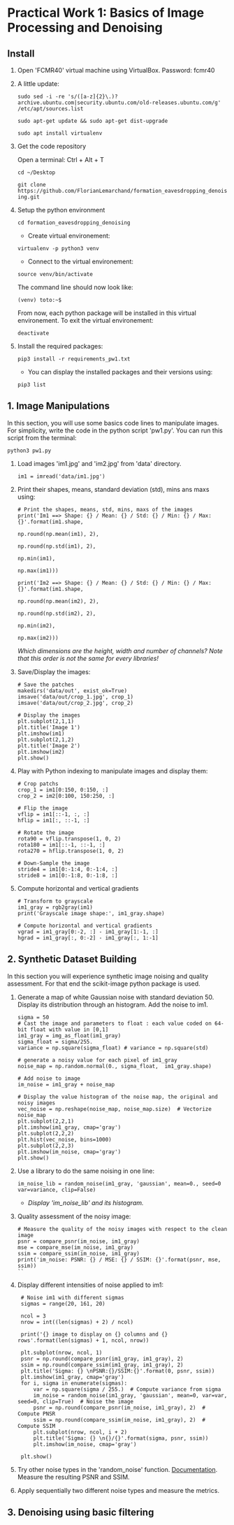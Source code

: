 # Practical Work 1: Basics of Image Processing and Denoising

## Install

1. Open 'FCMR40' virtual machine using VirtualBox. Password: fcmr40 
2. A little update:

    `sudo sed -i -re 's/([a-z]{2}\.)?archive.ubuntu.com|security.ubuntu.com/old-releases.ubuntu.com/g' /etc/apt/sources.list`

    `sudo apt-get update && sudo apt-get dist-upgrade`

    `sudo apt install virtualenv`

3. Get the code repository

    Open a terminal:
    Ctrl + Alt + T

    `cd ~/Desktop`

    `git clone https://github.com/FlorianLemarchand/formation_eavesdropping_denoising.git`

4. Setup the python environment

    `cd formation_eavesdropping_denoising`
       
    * Create virtual environement:

    `virtualenv -p python3 venv`

    * Connect to the virtual environement:

    `source venv/bin/activate`

    The command line should now look like:

    `(venv) toto:~$`

    From now, each python package will be installed in this virtual environement. To exit the virtual environement:
    
    `deactivate`

5. Install the required packages:

    `pip3 install -r requirements_pw1.txt`
    
    * You can display the installed packages and their versions using:
    
    `pip3 list`


## 1. Image Manipulations
In this section, you will use some basics code lines to manipulate images. For simplicity, write the code in the python script 'pw1.py'. You can run this script from the terminal:

`python3 pw1.py`

   1. Load images 'im1.jpg' and 'im2.jpg' from 'data' directory.
   
        `im1 = imread('data/im1.jpg')`
   
   2. Print their shapes, means, standard deviation (std), mins ans maxs using:
   
        ```
        # Print the shapes, means, std, mins, maxs of the images
        print('Im1 ==> Shape: {} / Mean: {} / Std: {} / Min: {} / Max: {}'.format(im1.shape,
                                                                                  np.round(np.mean(im1), 2),
                                                                                  np.round(np.std(im1), 2),
                                                                                  np.min(im1),
                                                                                  np.max(im1)))
        
        print('Im2 ==> Shape: {} / Mean: {} / Std: {} / Min: {} / Max: {}'.format(im1.shape,
                                                                                  np.round(np.mean(im2), 2),
                                                                                  np.round(np.std(im2), 2),
                                                                                  np.min(im2),
                                                                                  np.max(im2)))
        ```

       _Which dimensions are the height, width and number of channels? Note that this order is not the same for every libraries!_

   3. Save/Display the images:
   
        ```
        # Save the patches
        makedirs('data/out', exist_ok=True)
        imsave('data/out/crop_1.jpg', crop_1)
        imsave('data/out/crop_2.jpg', crop_2)
        
        # Display the images
        plt.subplot(2,1,1)
        plt.title('Image 1')
        plt.imshow(im1)
        plt.subplot(2,1,2)
        plt.title('Image 2')
        plt.imshow(im2)
        plt.show()   
        ```
      
   4. Play with Python indexing to manipulate images and display them:
        
        ```
        # Crop patchs
        crop_1 = im1[0:150, 0:150, :]
        crop_2 = im2[0:100, 150:250, :]
      
        # Flip the image
        vflip = im1[::-1, :, :]
        hflip = im1[:, ::-1, :]
      
        # Rotate the image
        rota90 = vflip.transpose(1, 0, 2)
        rota180 = im1[::-1, ::-1, :]
        rota270 = hflip.transpose(1, 0, 2) 
      
        # Down-Sample the image
        stride4 = im1[0:-1:4, 0:-1:4, :]
        stride8 = im1[0:-1:8, 0:-1:8, :]    
        ```
   
   5. Compute horizontal and vertical gradients
        
        ```
        # Transform to grayscale
        im1_gray = rgb2gray(im1)      
        print('Grayscale image shape:', im1_gray.shape)
        
        # Compute horizontal and vertical gradients
        vgrad = im1_gray[0:-2, :] - im1_gray[1:-1, :]
        hgrad = im1_gray[:, 0:-2] - im1_gray[:, 1:-1]
        ```
 
## 2. Synthetic Dataset Building

In this section you will experience synthetic image noising and quality assessment. For that end the scikit-image python package is used.

   1. Generate a map of white Gaussian noise with standard deviation 50. Display its distribution through an histogram. Add the noise to im1. 
       
        ```
        sigma = 50
        # Cast the image and parameters to float : each value coded on 64-bit float with value in [0,1]
        im1_gray = img_as_float(im1_gray)      
        sigma_float = sigma/255.
        variance = np.square(sigma_float) # variance = np.square(std)
        
        # generate a noisy value for each pixel of im1_gray
        noise_map = np.random.normal(0., sigma_float,  im1_gray.shape)      
              
        # Add noise to image
        im_noise = im1_gray + noise_map
        
        # Display the value histogram of the noise map, the original and noisy images
        vec_noise = np.reshape(noise_map, noise_map.size)  # Vectorize noise_map
        plt.subplot(2,2,1)
        plt.imshow(im1_gray, cmap='gray')
        plt.subplot(2,2,2)
        plt.hist(vec_noise, bins=1000)
        plt.subplot(2,2,3)
        plt.imshow(im_noise, cmap='gray')
        plt.show()
        ```
      
   2. Use a library to do the same noising in one line:
   
        ```
        im_noise_lib = random_noise(im1_gray, 'gaussian', mean=0., seed=0 var=variance, clip=False)
        ```
       * _Display 'im_noise_lib' and its histogram._ 
       
   3. Quality assessment of the noisy image:
   
       ```
       # Measure the quality of the noisy images with respect to the clean image
       psnr = compare_psnr(im_noise, im1_gray)
       mse = compare_mse(im_noise, im1_gray)
       ssim = compare_ssim(im_noise, im1_gray)
       print('im_noise: PSNR: {} / MSE: {} / SSIM: {}'.format(psnr, mse, ssim))
       ``
       
   4. Display different intensities of noise applied to im1:
       
       ```
        # Noise im1 with different sigmas
        sigmas = range(20, 161, 20)
        
        ncol = 3
        nrow = int((len(sigmas) + 2) / ncol)
        
        print('{} image to display on {} columns and {} rows'.format(len(sigmas) + 1, ncol, nrow))
        
        plt.subplot(nrow, ncol, 1)
        psnr = np.round(compare_psnr(im1_gray, im1_gray), 2)
        ssim = np.round(compare_ssim(im1_gray, im1_gray), 2)
        plt.title('Sigma: {} \nPSNR:{}/SSIM:{}'.format(0, psnr, ssim))
        plt.imshow(im1_gray, cmap='gray')
        for i, sigma in enumerate(sigmas):
            var = np.square(sigma / 255.)  # Compute variance from sigma
            im_noise = random_noise(im1_gray, 'gaussian', mean=0, var=var, seed=0, clip=True)  # Noise the image
            psnr = np.round(compare_psnr(im_noise, im1_gray), 2)  # Compute PNSR
            ssim = np.round(compare_ssim(im_noise, im1_gray), 2)  # Compute SSIM
            plt.subplot(nrow, ncol, i + 2)
            plt.title('Sigma: {} \n{}/{}'.format(sigma, psnr, ssim))
            plt.imshow(im_noise, cmap='gray')
        
        plt.show()
       ```
      
   4. Try other noise types in the 'random_noise' function. [Documentation](https://scikit-image.org/docs/0.13.x/api/skimage.util.html#skimage.util.random_noise). Measure the resulting PSNR and SSIM.
   
   5. Apply sequentially two different noise types and measure the metrics. 
   
## 3. Denoising using basic filtering